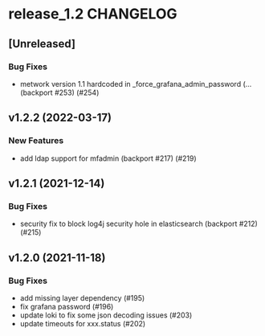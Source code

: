 # release_1.2 CHANGELOG

## [Unreleased]

### Bug Fixes

- metwork version 1.1 hardcoded in _force_grafana_admin_password (… (backport #253) (#254)

## v1.2.2 (2022-03-17)

### New Features

- add ldap support for mfadmin (backport #217) (#219)

## v1.2.1 (2021-12-14)

### Bug Fixes

- security fix to block log4j security hole in elasticsearch (backport #212) (#215)

## v1.2.0 (2021-11-18)

### Bug Fixes

- add missing layer dependency (#195)
- fix grafana password (#196)
- update loki to fix some json decoding issues (#203)
- update timeouts for xxx.status (#202)


